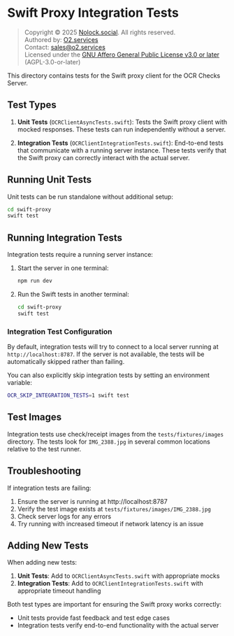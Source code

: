 # Swift Proxy Integration Tests

> Copyright © 2025 [Nolock.social](https://nolock.social). All rights reserved.  
> Authored by: [O2.services](https://o2.services)  
> Contact: [sales@o2.services](mailto:sales@o2.services)  
> Licensed under the [GNU Affero General Public License v3.0 or later](https://www.gnu.org/licenses/agpl-3.0.html) (AGPL-3.0-or-later)

This directory contains tests for the Swift proxy client for the OCR Checks Server.

## Test Types

1. **Unit Tests** (`OCRClientAsyncTests.swift`): Tests the Swift proxy client with mocked responses. These tests can run independently without a server.

2. **Integration Tests** (`OCRClientIntegrationTests.swift`): End-to-end tests that communicate with a running server instance. These tests verify that the Swift proxy can correctly interact with the actual server.

## Running Unit Tests

Unit tests can be run standalone without additional setup:

```bash
cd swift-proxy
swift test
```

## Running Integration Tests

Integration tests require a running server instance:

1. Start the server in one terminal:
   ```bash
   npm run dev
   ```

2. Run the Swift tests in another terminal:
   ```bash
   cd swift-proxy
   swift test
   ```

### Integration Test Configuration

By default, integration tests will try to connect to a local server running at `http://localhost:8787`. If the server is not available, the tests will be automatically skipped rather than failing.

You can also explicitly skip integration tests by setting an environment variable:

```bash
OCR_SKIP_INTEGRATION_TESTS=1 swift test
```

## Test Images

Integration tests use check/receipt images from the `tests/fixtures/images` directory. The tests look for `IMG_2388.jpg` in several common locations relative to the test runner.

## Troubleshooting

If integration tests are failing:

1. Ensure the server is running at http://localhost:8787
2. Verify the test image exists at `tests/fixtures/images/IMG_2388.jpg`
3. Check server logs for any errors
4. Try running with increased timeout if network latency is an issue

## Adding New Tests

When adding new tests:

1. **Unit Tests**: Add to `OCRClientAsyncTests.swift` with appropriate mocks
2. **Integration Tests**: Add to `OCRClientIntegrationTests.swift` with appropriate timeout handling

Both test types are important for ensuring the Swift proxy works correctly:
- Unit tests provide fast feedback and test edge cases
- Integration tests verify end-to-end functionality with the actual server